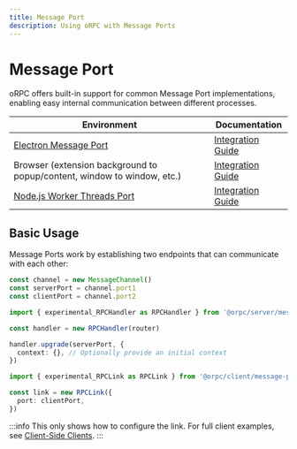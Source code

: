 ```yaml
---
title: Message Port
description: Using oRPC with Message Ports
---
```


# Message Port

oRPC offers built-in support for common Message Port implementations, enabling easy internal communication between different processes.

| Environment                                                                                | Documentation                                          |
| ------------------------------------------------------------------------------------------ | ------------------------------------------------------ |
| [Electron Message Port](https://www.electronjs.org/docs/latest/tutorial/message-ports)     | [Integration Guide](/docs/integrations/electron)       |
| Browser (extension background to popup/content, window to window, etc.)                    | [Integration Guide](/docs/integrations/browser)        |
| [Node.js Worker Threads Port](https://nodejs.org/api/worker_threads.html#workerparentport) | [Integration Guide](/docs/integrations/worker-threads) |

## Basic Usage

Message Ports work by establishing two endpoints that can communicate with each other:

```ts [bridge]
const channel = new MessageChannel()
const serverPort = channel.port1
const clientPort = channel.port2
```

```ts [server]
import { experimental_RPCHandler as RPCHandler } from '@orpc/server/message-port'

const handler = new RPCHandler(router)

handler.upgrade(serverPort, {
  context: {}, // Optionally provide an initial context
})
```

```ts [client]
import { experimental_RPCLink as RPCLink } from '@orpc/client/message-port'

const link = new RPCLink({
  port: clientPort,
})
```

:::info
This only shows how to configure the link. For full client examples, see [Client-Side Clients](/docs/client/client-side).
:::
